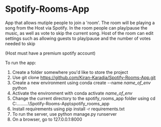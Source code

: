 # Spotify-Rooms-App

App that allows mutiple people to join a 'room'. The room will be playing a song from the Host via Spotify.
In the room people can play/pause the music, as well as vote to skip the current song.
Host of the room can edit settings such as allowing guests to play/pause and the number of votes needed to skip

(Host must have a premium spotify account)


To run the app:
1. Create a folder somewhere you'd like to store the project
2. Use git clone https://github.com/Kiran-Karadia/Spotify-Rooms-App.git
3. Create a new environment using conda create --name *name_of_env* python
4. Activate the environment with conda activate *name_of_env*
5. Change the current directory to the spotify_rooms_app folder using cd C:\...\...\...\Spotify-Rooms-App\spotify_rooms_app
7. Install requirements using pip install -r requirements.txt
8. To run the server, use python manage.py runserver
9. On a browser, go to 127.0.0.1:8000

